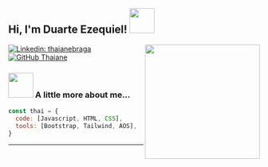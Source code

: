 <h2> Hi, I'm Duarte Ezequiel! <img src="https://cdn-icons-mp4.flaticon.com/512/6416/6416345.mp4" width="50"></h2>
<img align='right' src="https://cdn-icons-mp4.flaticon.com/512/6416/6416352.mp4" width="230">



[![Linkedin: thaianebraga](https://img.shields.io/badge/-thaianebraga-blue?style=flat-square&logo=Linkedin&logoColor=white&link=https://www.linkedin.com/in/thaianebraga/)](https://www.linkedin.com/in/ezequiel-martin-duarte-716b65230/)
[![GitHub Thaiane](https://img.shields.io/github/followers/thaiane?label=follow&style=social)](https://github.com/ezeqduarte)


### <img src="https://cdnmp.plentymarkets.com/19510/meta/images/icon_plugin_sm.png" width="50"> A little more about me...  

```javascript
const thai = {
  code: [Javascript, HTML, CSS],
  tools: [Bootstrap, Tailwind, AOS],
}
```


---
